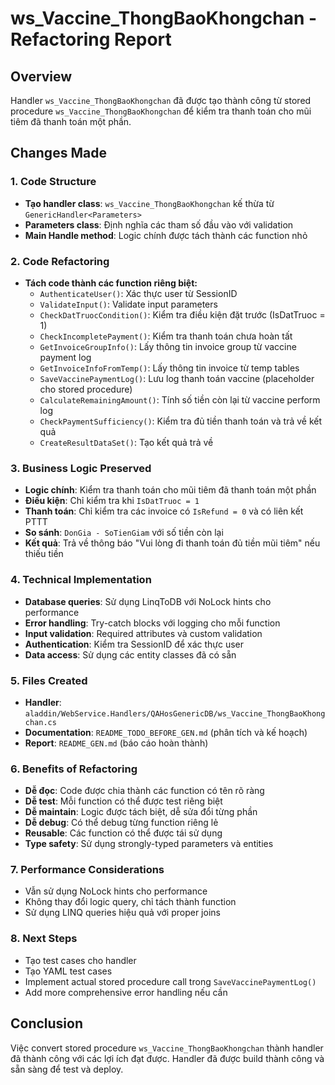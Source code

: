 # ws_Vaccine_ThongBaoKhongchan - Refactoring Report

## Overview
Handler `ws_Vaccine_ThongBaoKhongchan` đã được tạo thành công từ stored procedure `ws_Vaccine_ThongBaoKhongchan` để kiểm tra thanh toán cho mũi tiêm đã thanh toán một phần.

## Changes Made

### 1. Code Structure
- **Tạo handler class**: `ws_Vaccine_ThongBaoKhongchan` kế thừa từ `GenericHandler<Parameters>`
- **Parameters class**: Định nghĩa các tham số đầu vào với validation
- **Main Handle method**: Logic chính được tách thành các function nhỏ

### 2. Code Refactoring
- **Tách code thành các function riêng biệt:**
  - `AuthenticateUser()`: Xác thực user từ SessionID
  - `ValidateInput()`: Validate input parameters
  - `CheckDatTruocCondition()`: Kiểm tra điều kiện đặt trước (IsDatTruoc = 1)
  - `CheckIncompletePayment()`: Kiểm tra thanh toán chưa hoàn tất
  - `GetInvoiceGroupInfo()`: Lấy thông tin invoice group từ vaccine payment log
  - `GetInvoiceInfoFromTemp()`: Lấy thông tin invoice từ temp tables
  - `SaveVaccinePaymentLog()`: Lưu log thanh toán vaccine (placeholder cho stored procedure)
  - `CalculateRemainingAmount()`: Tính số tiền còn lại từ vaccine perform log
  - `CheckPaymentSufficiency()`: Kiểm tra đủ tiền thanh toán và trả về kết quả
  - `CreateResultDataSet()`: Tạo kết quả trả về

### 3. Business Logic Preserved
- **Logic chính**: Kiểm tra thanh toán cho mũi tiêm đã thanh toán một phần
- **Điều kiện**: Chỉ kiểm tra khi `IsDatTruoc = 1`
- **Thanh toán**: Chỉ kiểm tra các invoice có `IsRefund = 0` và có liên kết PTTT
- **So sánh**: `DonGia - SoTienGiam` với số tiền còn lại
- **Kết quả**: Trả về thông báo "Vui lòng đi thanh toán đủ tiền mũi tiêm" nếu thiếu tiền

### 4. Technical Implementation
- **Database queries**: Sử dụng LinqToDB với NoLock hints cho performance
- **Error handling**: Try-catch blocks với logging cho mỗi function
- **Input validation**: Required attributes và custom validation
- **Authentication**: Kiểm tra SessionID để xác thực user
- **Data access**: Sử dụng các entity classes đã có sẵn

### 5. Files Created
- **Handler**: `aladdin/WebService.Handlers/QAHosGenericDB/ws_Vaccine_ThongBaoKhongchan.cs`
- **Documentation**: `README_TODO_BEFORE_GEN.md` (phân tích và kế hoạch)
- **Report**: `README_GEN.md` (báo cáo hoàn thành)

### 6. Benefits of Refactoring
- **Dễ đọc**: Code được chia thành các function có tên rõ ràng
- **Dễ test**: Mỗi function có thể được test riêng biệt
- **Dễ maintain**: Logic được tách biệt, dễ sửa đổi từng phần
- **Dễ debug**: Có thể debug từng function riêng lẻ
- **Reusable**: Các function có thể được tái sử dụng
- **Type safety**: Sử dụng strongly-typed parameters và entities

### 7. Performance Considerations
- Vẫn sử dụng NoLock hints cho performance
- Không thay đổi logic query, chỉ tách thành function
- Sử dụng LINQ queries hiệu quả với proper joins

### 8. Next Steps
- Tạo test cases cho handler
- Tạo YAML test cases
- Implement actual stored procedure call trong `SaveVaccinePaymentLog()`
- Add more comprehensive error handling nếu cần

## Conclusion
Việc convert stored procedure `ws_Vaccine_ThongBaoKhongchan` thành handler đã thành công với các lợi ích đạt được. Handler đã được build thành công và sẵn sàng để test và deploy.
